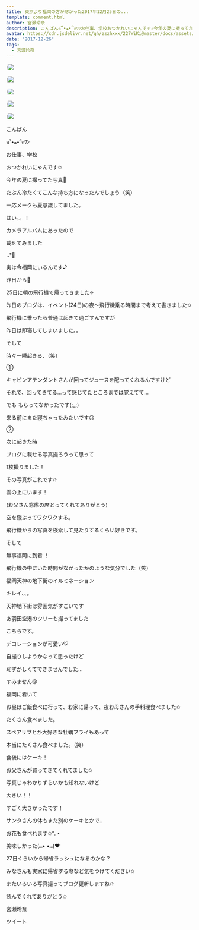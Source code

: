 ```yaml
---
title: 東京より福岡の方が寒かった2017年12月25日の...
template: comment.html
author: 宮瀬玲奈
description: こんばんฅ՞•ﻌ•՞ฅﾜﾝお仕事、学校おつかれいにゃんです✩今年の夏に撮ってた写真🌻たぶん冷たくてこんな持ち方になったんでしょう（...
avatar: https://cdn.jsdelivr.net/gh/zzzhxxx/227WiKi@master/docs/assets/photo/avatar/reina.jpg
date: "2017-12-26"
tags:
  - 宮瀬玲奈
---
```


!![](https://cdn.jsdelivr.net/gh/227WiKi/227WiKi-image@master/blog-image/reina-2017-12-26_1.jpg)

!![](https://cdn.jsdelivr.net/gh/227WiKi/227WiKi-image@master/blog-image/reina-2017-12-26_2.jpg)

!![](https://cdn.jsdelivr.net/gh/227WiKi/227WiKi-image@master/blog-image/reina-2017-12-26_3.jpg)

!![](https://cdn.jsdelivr.net/gh/227WiKi/227WiKi-image@master/blog-image/reina-2017-12-26_4.jpg)

!![](https://cdn.jsdelivr.net/gh/227WiKi/227WiKi-image@master/blog-image/reina-2017-12-26_5.jpg)



  こんばん

ฅ՞•ﻌ•՞ฅﾜﾝ







お仕事、学校

おつかれいにゃんです✩























今年の夏に撮ってた写真🌻


たぶん冷たくてこんな持ち方になったんでしょう（笑）


一応メークも夏意識してました。








はい。。！



カメラアルバムにあったので


載せてみました


..*ﾟ


























実は今福岡にいるんです♪


昨日から💫
















25日に朝の飛行機で帰ってきました✈



昨日のブログは、イベント(24日)の夜〜飛行機乗る時間まで考えて書きました✩


















飛行機に乗ったら普通は起きて過ごすんですが

昨日は即寝してしまいました。。








そして

時々一瞬起きる、（笑）
















①


キャビンアテンダントさんが回ってジュースを配ってくれるんですけど

それで、回ってきてる...って感じてたところまでは覚えてて...


でも
もらってなかったです(;_;)



来る前にまた寝ちゃったみたいです😢









②


次に起きた時



ブログに載せる写真撮ろうって思って

1枚撮りました！








その写真がこれです✩











雲の上にいます！








(お父さん窓際の席とってくれてありがとう)














空を飛ぶってワクワクする。


飛行機からの写真を検索して見たりするくらい好きです。






















そして

無事福岡に到着 ！



飛行機の中にいた時間がなかったかのような気分でした（笑）












福岡天神の地下街のイルミネーション










キレイ、、。

天神地下街は雰囲気がすごいです












あ羽田空港のツリーも撮ってました









こちらです。

デコレーションが可愛い♡





自撮りしようかなって思ったけど

恥ずかしくてできませんでした...


すみません😔

















福岡に着いて

お昼はご飯食べに行って、お家に帰って、夜お母さんの手料理食べました✩


たくさん食べました。




スペアリブとか大好きな牡蠣フライもあって

本当にたくさん食べました。（笑）







食後にはケーキ！

お父さんが買ってきてくれてました✩











写真じゃわかりずらいかも知れないけど

大きい！！


すごく大きかったです！





サンタさんの体もまた別のケーキとかで..

お花も食べれます✩°｡⋆












美味しかった(⑉• •⑉)❤︎



















27日くらいから帰省ラッシュになるのかな？


みなさんも実家に帰省する際など気をつけてください✩








またいろいろ写真撮ってブログ更新しますね✩





読んでくれてありがとう✩



宮瀬玲奈


ツイート



